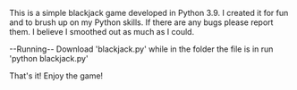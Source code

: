 This is a simple blackjack game developed in Python 3.9. I created it for fun and to brush up on my Python skills. If there are any bugs please report them. I believe I smoothed out as much as I could.


--Running--
Download 'blackjack.py' while in the folder the file is in run 'python blackjack.py'

That's it! Enjoy the game!
